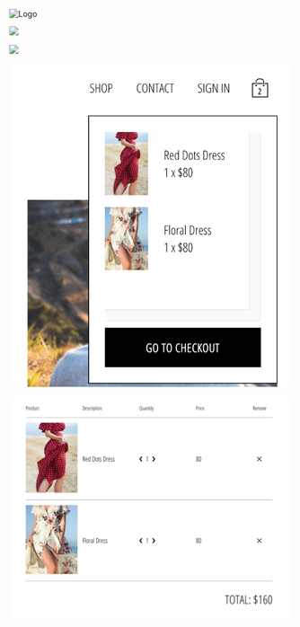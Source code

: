 ![Logo](src/assets/online1.png)

![](src/assets/online2.png)

![](src/assets/online3.png)

![](src/assets/online4.png)

![](src/assets/online5.png)
